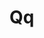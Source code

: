 # Qq
<script>
    async function testFaceAPI() {
        try {
            await faceapi.nets.tinyFaceDetector.loadFromUri('https://cdn.jsdelivr.net/npm/face-api.js/weights/');
            await faceapi.nets.faceExpressionNet.loadFromUri('https://cdn.jsdelivr.net/npm/face-api.js/weights/');
            console.log("✅ face-api.js با موفقیت بارگذاری شد!");
        } catch (error) {
            console.error("🚨 خطا در بارگذاری face-api.js:", error);
        }
    }

    testFaceAPI();
</script>

